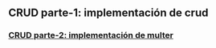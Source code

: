 ## CRUD parte-1: implementación de crud
### [CRUD parte-2: implementación de multer](https://github.com/Leandro-Mumbach/CRUD-parte-1/tree/crud-parte-2)